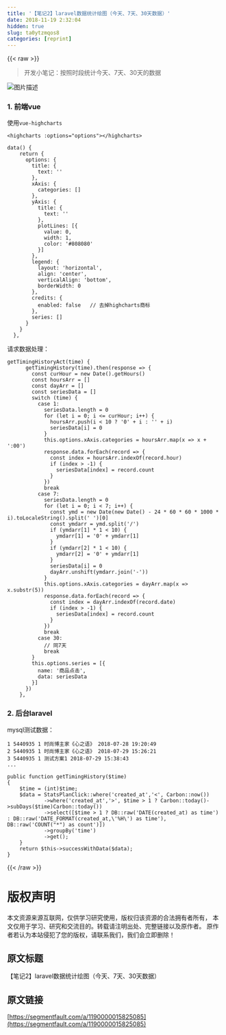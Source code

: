 ```yaml
---
title: '【笔记2】laravel数据统计绘图（今天、7天、30天数据）' 
date: 2018-11-19 2:32:04
hidden: true
slug: ta0ytzmqos8
categories: [reprint]
---
```


{{< raw >}}
<blockquote>&#x5F00;&#x53D1;&#x5C0F;&#x7B14;&#x8BB0;&#xFF1A;&#x6309;&#x7167;&#x65F6;&#x6BB5;&#x7EDF;&#x8BA1;&#x4ECA;&#x5929;&#x3001;7&#x5929;&#x3001;30&#x5929;&#x7684;&#x6570;&#x636E;</blockquote><p><span class="img-wrap"><img data-src="/img/bVbeyYP?w=1490&amp;h=759" src="https://static.alili.tech/img/bVbeyYP?w=1490&amp;h=759" alt="&#x56FE;&#x7247;&#x63CF;&#x8FF0;" title="&#x56FE;&#x7247;&#x63CF;&#x8FF0;" style="cursor:pointer;display:inline"></span></p><h3 id="articleHeader0">1. &#x524D;&#x7AEF;vue</h3><p>&#x4F7F;&#x7528;<code>vue-highcharts</code></p><div class="widget-codetool" style="display:none"><div class="widget-codetool--inner"><span class="selectCode code-tool" data-toggle="tooltip" data-placement="top" title="" data-original-title="&#x5168;&#x9009;"></span> <span type="button" class="copyCode code-tool" data-toggle="tooltip" data-placement="top" data-clipboard-text="&lt;highcharts :options=&quot;options&quot;&gt;&lt;/highcharts&gt;" title="" data-original-title="&#x590D;&#x5236;"></span> <span type="button" class="saveToNote code-tool" data-toggle="tooltip" data-placement="top" title="" data-original-title="&#x653E;&#x8FDB;&#x7B14;&#x8BB0;"></span></div></div><pre class="hljs elixir"><code style="word-break:break-word;white-space:initial">&lt;highcharts <span class="hljs-symbol">:options=<span class="hljs-string">&quot;options&quot;</span>&gt;&lt;/highcharts&gt;</span></code></pre><div class="widget-codetool" style="display:none"><div class="widget-codetool--inner"><span class="selectCode code-tool" data-toggle="tooltip" data-placement="top" title="" data-original-title="&#x5168;&#x9009;"></span> <span type="button" class="copyCode code-tool" data-toggle="tooltip" data-placement="top" data-clipboard-text="data() {
    return {
      options: {
        title: {
          text: &apos;&apos;
        },
        xAxis: {
          categories: []
        },
        yAxis: {
          title: {
            text: &apos;&apos;
          },
          plotLines: [{
            value: 0,
            width: 1,
            color: &apos;#808080&apos;
          }]
        },
        legend: {
          layout: &apos;horizontal&apos;,
          align: &apos;center&apos;,
          verticalAlign: &apos;bottom&apos;,
          borderWidth: 0
        },
        credits: {
          enabled: false   // &#x53BB;&#x6389;highcharts&#x5546;&#x6807;
        },
        series: []
      }
    }
  }," title="" data-original-title="&#x590D;&#x5236;"></span> <span type="button" class="saveToNote code-tool" data-toggle="tooltip" data-placement="top" title="" data-original-title="&#x653E;&#x8FDB;&#x7B14;&#x8BB0;"></span></div></div><pre class="hljs less"><code><span class="hljs-selector-tag">data</span>() {
    <span class="hljs-selector-tag">return</span> {
      <span class="hljs-attribute">options</span>: {
        <span class="hljs-attribute">title</span>: {
          <span class="hljs-attribute">text</span>: <span class="hljs-string">&apos;&apos;</span>
        },
        <span class="hljs-attribute">xAxis</span>: {
          <span class="hljs-attribute">categories</span>: []
        },
        <span class="hljs-attribute">yAxis</span>: {
          <span class="hljs-attribute">title</span>: {
            <span class="hljs-attribute">text</span>: <span class="hljs-string">&apos;&apos;</span>
          },
          <span class="hljs-attribute">plotLines</span>: [{
            <span class="hljs-attribute">value</span>: <span class="hljs-number">0</span>,
            <span class="hljs-attribute">width</span>: <span class="hljs-number">1</span>,
            <span class="hljs-attribute">color</span>: <span class="hljs-string">&apos;#808080&apos;</span>
          }]
        },
        <span class="hljs-attribute">legend</span>: {
          <span class="hljs-attribute">layout</span>: <span class="hljs-string">&apos;horizontal&apos;</span>,
          <span class="hljs-attribute">align</span>: <span class="hljs-string">&apos;center&apos;</span>,
          <span class="hljs-attribute">verticalAlign</span>: <span class="hljs-string">&apos;bottom&apos;</span>,
          <span class="hljs-attribute">borderWidth</span>: <span class="hljs-number">0</span>
        },
        <span class="hljs-attribute">credits</span>: {
          <span class="hljs-attribute">enabled</span>: false   <span class="hljs-comment">// &#x53BB;&#x6389;highcharts&#x5546;&#x6807;</span>
        },
        <span class="hljs-attribute">series</span>: []
      }
    }
  },</code></pre><p>&#x8BF7;&#x6C42;&#x6570;&#x636E;&#x5904;&#x7406;&#xFF1A;</p><div class="widget-codetool" style="display:none"><div class="widget-codetool--inner"><span class="selectCode code-tool" data-toggle="tooltip" data-placement="top" title="" data-original-title="&#x5168;&#x9009;"></span> <span type="button" class="copyCode code-tool" data-toggle="tooltip" data-placement="top" data-clipboard-text="getTimingHistoryAct(time) {
      getTimingHistory(time).then(response =&gt; {
        const curHour = new Date().getHours()
        const hoursArr = []
        const dayArr = []
        const seriesData = []
        switch (time) {
          case 1:
            seriesData.length = 0
            for (let i = 0; i &lt;= curHour; i++) {
              hoursArr.push(i &lt; 10 ? &apos;0&apos; + i : &apos;&apos; + i)
              seriesData[i] = 0
            }
            this.options.xAxis.categories = hoursArr.map(x =&gt; x + &apos;:00&apos;)
            response.data.forEach(record =&gt; {
              const index = hoursArr.indexOf(record.hour)
              if (index &gt; -1) {
                seriesData[index] = record.count
              }
            })
            break
          case 7:
            seriesData.length = 0
            for (let i = 0; i &lt; 7; i++) {
              const ymd = new Date(new Date() - 24 * 60 * 60 * 1000 * i).toLocaleString().split(&apos; &apos;)[0]
              const ymdarr = ymd.split(&apos;/&apos;)
              if (ymdarr[1] * 1 &lt; 10) {
                ymdarr[1] = &apos;0&apos; + ymdarr[1]
              }
              if (ymdarr[2] * 1 &lt; 10) {
                ymdarr[2] = &apos;0&apos; + ymdarr[1]
              }
              seriesData[i] = 0
              dayArr.unshift(ymdarr.join(&apos;-&apos;))
            }
            this.options.xAxis.categories = dayArr.map(x =&gt; x.substr(5))
            response.data.forEach(record =&gt; {
              const index = dayArr.indexOf(record.date)
              if (index &gt; -1) {
                seriesData[index] = record.count
              }
            })
            break
          case 30:
            // &#x540C;7&#x5929;
            break
        }
        this.options.series = [{
          name: &apos;&#x5546;&#x54C1;&#x70B9;&#x51FB;&apos;,
          data: seriesData
        }]
      })
    }," title="" data-original-title="&#x590D;&#x5236;"></span> <span type="button" class="saveToNote code-tool" data-toggle="tooltip" data-placement="top" title="" data-original-title="&#x653E;&#x8FDB;&#x7B14;&#x8BB0;"></span></div></div><pre class="hljs javascript"><code>getTimingHistoryAct(time) {
      getTimingHistory(time).then(<span class="hljs-function"><span class="hljs-params">response</span> =&gt;</span> {
        <span class="hljs-keyword">const</span> curHour = <span class="hljs-keyword">new</span> <span class="hljs-built_in">Date</span>().getHours()
        <span class="hljs-keyword">const</span> hoursArr = []
        <span class="hljs-keyword">const</span> dayArr = []
        <span class="hljs-keyword">const</span> seriesData = []
        <span class="hljs-keyword">switch</span> (time) {
          <span class="hljs-keyword">case</span> <span class="hljs-number">1</span>:
            seriesData.length = <span class="hljs-number">0</span>
            <span class="hljs-keyword">for</span> (<span class="hljs-keyword">let</span> i = <span class="hljs-number">0</span>; i &lt;= curHour; i++) {
              hoursArr.push(i &lt; <span class="hljs-number">10</span> ? <span class="hljs-string">&apos;0&apos;</span> + i : <span class="hljs-string">&apos;&apos;</span> + i)
              seriesData[i] = <span class="hljs-number">0</span>
            }
            <span class="hljs-keyword">this</span>.options.xAxis.categories = hoursArr.map(<span class="hljs-function"><span class="hljs-params">x</span> =&gt;</span> x + <span class="hljs-string">&apos;:00&apos;</span>)
            response.data.forEach(<span class="hljs-function"><span class="hljs-params">record</span> =&gt;</span> {
              <span class="hljs-keyword">const</span> index = hoursArr.indexOf(record.hour)
              <span class="hljs-keyword">if</span> (index &gt; <span class="hljs-number">-1</span>) {
                seriesData[index] = record.count
              }
            })
            <span class="hljs-keyword">break</span>
          <span class="hljs-keyword">case</span> <span class="hljs-number">7</span>:
            seriesData.length = <span class="hljs-number">0</span>
            <span class="hljs-keyword">for</span> (<span class="hljs-keyword">let</span> i = <span class="hljs-number">0</span>; i &lt; <span class="hljs-number">7</span>; i++) {
              <span class="hljs-keyword">const</span> ymd = <span class="hljs-keyword">new</span> <span class="hljs-built_in">Date</span>(<span class="hljs-keyword">new</span> <span class="hljs-built_in">Date</span>() - <span class="hljs-number">24</span> * <span class="hljs-number">60</span> * <span class="hljs-number">60</span> * <span class="hljs-number">1000</span> * i).toLocaleString().split(<span class="hljs-string">&apos; &apos;</span>)[<span class="hljs-number">0</span>]
              <span class="hljs-keyword">const</span> ymdarr = ymd.split(<span class="hljs-string">&apos;/&apos;</span>)
              <span class="hljs-keyword">if</span> (ymdarr[<span class="hljs-number">1</span>] * <span class="hljs-number">1</span> &lt; <span class="hljs-number">10</span>) {
                ymdarr[<span class="hljs-number">1</span>] = <span class="hljs-string">&apos;0&apos;</span> + ymdarr[<span class="hljs-number">1</span>]
              }
              <span class="hljs-keyword">if</span> (ymdarr[<span class="hljs-number">2</span>] * <span class="hljs-number">1</span> &lt; <span class="hljs-number">10</span>) {
                ymdarr[<span class="hljs-number">2</span>] = <span class="hljs-string">&apos;0&apos;</span> + ymdarr[<span class="hljs-number">1</span>]
              }
              seriesData[i] = <span class="hljs-number">0</span>
              dayArr.unshift(ymdarr.join(<span class="hljs-string">&apos;-&apos;</span>))
            }
            <span class="hljs-keyword">this</span>.options.xAxis.categories = dayArr.map(<span class="hljs-function"><span class="hljs-params">x</span> =&gt;</span> x.substr(<span class="hljs-number">5</span>))
            response.data.forEach(<span class="hljs-function"><span class="hljs-params">record</span> =&gt;</span> {
              <span class="hljs-keyword">const</span> index = dayArr.indexOf(record.date)
              <span class="hljs-keyword">if</span> (index &gt; <span class="hljs-number">-1</span>) {
                seriesData[index] = record.count
              }
            })
            <span class="hljs-keyword">break</span>
          <span class="hljs-keyword">case</span> <span class="hljs-number">30</span>:
            <span class="hljs-comment">// &#x540C;7&#x5929;</span>
            <span class="hljs-keyword">break</span>
        }
        <span class="hljs-keyword">this</span>.options.series = [{
          <span class="hljs-attr">name</span>: <span class="hljs-string">&apos;&#x5546;&#x54C1;&#x70B9;&#x51FB;&apos;</span>,
          <span class="hljs-attr">data</span>: seriesData
        }]
      })
    },</code></pre><h3 id="articleHeader1">2. &#x540E;&#x53F0;laravel</h3><p>mysql&#x6D4B;&#x8BD5;&#x6570;&#x636E;&#xFF1A;</p><div class="widget-codetool" style="display:none"><div class="widget-codetool--inner"><span class="selectCode code-tool" data-toggle="tooltip" data-placement="top" title="" data-original-title="&#x5168;&#x9009;"></span> <span type="button" class="copyCode code-tool" data-toggle="tooltip" data-placement="top" data-clipboard-text="1 5440935 1 &#x65F6;&#x5C1A;&#x535A;&#x4E3B;&#x5BB6;&#x300A;&#x5FC3;&#x4E4B;&#x8BED;&#x300B; 2018-07-28 19:20:49
2 5440935 1 &#x65F6;&#x5C1A;&#x535A;&#x4E3B;&#x5BB6;&#x300A;&#x5FC3;&#x4E4B;&#x8BED;&#x300B; 2018-07-29 15:26:21
3 5440935 1 &#x6D4B;&#x8BD5;&#x65B9;&#x6848;1 2018-07-29 15:38:43
..." title="" data-original-title="&#x590D;&#x5236;"></span> <span type="button" class="saveToNote code-tool" data-toggle="tooltip" data-placement="top" title="" data-original-title="&#x653E;&#x8FDB;&#x7B14;&#x8BB0;"></span></div></div><pre class="hljs dns"><code><span class="hljs-number">1 5440935</span> <span class="hljs-number">1</span> &#x65F6;&#x5C1A;&#x535A;&#x4E3B;&#x5BB6;&#x300A;&#x5FC3;&#x4E4B;&#x8BED;&#x300B; <span class="hljs-number">2018-07-28</span> <span class="hljs-number">19</span>:<span class="hljs-number">20</span>:<span class="hljs-number">49</span>
<span class="hljs-number">2 5440935</span> <span class="hljs-number">1</span> &#x65F6;&#x5C1A;&#x535A;&#x4E3B;&#x5BB6;&#x300A;&#x5FC3;&#x4E4B;&#x8BED;&#x300B; <span class="hljs-number">2018-07-29</span> <span class="hljs-number">15</span>:<span class="hljs-number">26</span>:<span class="hljs-number">21</span>
<span class="hljs-number">3 5440935</span> <span class="hljs-number">1</span> &#x6D4B;&#x8BD5;&#x65B9;&#x6848;<span class="hljs-number">1 2018-07</span>-<span class="hljs-number">29 15:38:43</span>
...</code></pre><div class="widget-codetool" style="display:none"><div class="widget-codetool--inner"><span class="selectCode code-tool" data-toggle="tooltip" data-placement="top" title="" data-original-title="&#x5168;&#x9009;"></span> <span type="button" class="copyCode code-tool" data-toggle="tooltip" data-placement="top" data-clipboard-text="public function getTimingHistory($time)
{
    $time = (int)$time;
    $data = StatsPlanClick::where(&apos;created_at&apos;,&apos;&lt;&apos;, Carbon::now())
            -&gt;where(&apos;created_at&apos;,&apos;&gt;&apos;, $time &gt; 1 ? Carbon::today()-&gt;subDays($time)Carbon::today())
            -&gt;select([$time &gt; 1 ? DB::raw(&apos;DATE(created_at) as time&apos;) : DB::raw(&apos;DATE_FORMAT(created_at,\&apos;%H\&apos;) as time&apos;), DB::raw(&apos;COUNT(&quot;*&quot;) as count&apos;)])
            -&gt;groupBy(&apos;time&apos;)
            -&gt;get();
    }
    return $this-&gt;successWithData($data);
}" title="" data-original-title="&#x590D;&#x5236;"></span> <span type="button" class="saveToNote code-tool" data-toggle="tooltip" data-placement="top" title="" data-original-title="&#x653E;&#x8FDB;&#x7B14;&#x8BB0;"></span></div></div><pre class="hljs php"><code><span class="hljs-keyword">public</span> <span class="hljs-function"><span class="hljs-keyword">function</span> <span class="hljs-title">getTimingHistory</span><span class="hljs-params">($time)</span>
</span>{
    $time = (int)$time;
    $data = StatsPlanClick::where(<span class="hljs-string">&apos;created_at&apos;</span>,<span class="hljs-string">&apos;&lt;&apos;</span>, Carbon::now())
            -&gt;where(<span class="hljs-string">&apos;created_at&apos;</span>,<span class="hljs-string">&apos;&gt;&apos;</span>, $time &gt; <span class="hljs-number">1</span> ? Carbon::today()-&gt;subDays($time)Carbon::today())
            -&gt;select([$time &gt; <span class="hljs-number">1</span> ? DB::raw(<span class="hljs-string">&apos;DATE(created_at) as time&apos;</span>) : DB::raw(<span class="hljs-string">&apos;DATE_FORMAT(created_at,\&apos;%H\&apos;) as time&apos;</span>), DB::raw(<span class="hljs-string">&apos;COUNT(&quot;*&quot;) as count&apos;</span>)])
            -&gt;groupBy(<span class="hljs-string">&apos;time&apos;</span>)
            -&gt;get();
    }
    <span class="hljs-keyword">return</span> <span class="hljs-keyword">$this</span>-&gt;successWithData($data);
}</code></pre>
{{< /raw >}}

# 版权声明
本文资源来源互联网，仅供学习研究使用，版权归该资源的合法拥有者所有，
本文仅用于学习、研究和交流目的。转载请注明出处、完整链接以及原作者。
原作者若认为本站侵犯了您的版权，请联系我们，我们会立即删除！

## 原文标题
【笔记2】laravel数据统计绘图（今天、7天、30天数据）

## 原文链接
[https://segmentfault.com/a/1190000015825085](https://segmentfault.com/a/1190000015825085)

